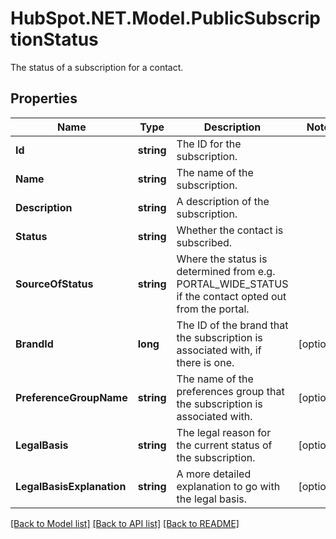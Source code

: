 # HubSpot.NET.Model.PublicSubscriptionStatus
The status of a subscription for a contact.

## Properties

Name | Type | Description | Notes
------------ | ------------- | ------------- | -------------
**Id** | **string** | The ID for the subscription. | 
**Name** | **string** | The name of the subscription. | 
**Description** | **string** | A description of the subscription. | 
**Status** | **string** | Whether the contact is subscribed. | 
**SourceOfStatus** | **string** | Where the status is determined from e.g. PORTAL_WIDE_STATUS if the contact opted out from the portal. | 
**BrandId** | **long** | The ID of the brand that the subscription is associated with, if there is one. | [optional] 
**PreferenceGroupName** | **string** | The name of the preferences group that the subscription is associated with. | [optional] 
**LegalBasis** | **string** | The legal reason for the current status of the subscription. | [optional] 
**LegalBasisExplanation** | **string** | A more detailed explanation to go with the legal basis. | [optional] 

[[Back to Model list]](../README.md#documentation-for-models) [[Back to API list]](../README.md#documentation-for-api-endpoints) [[Back to README]](../README.md)


